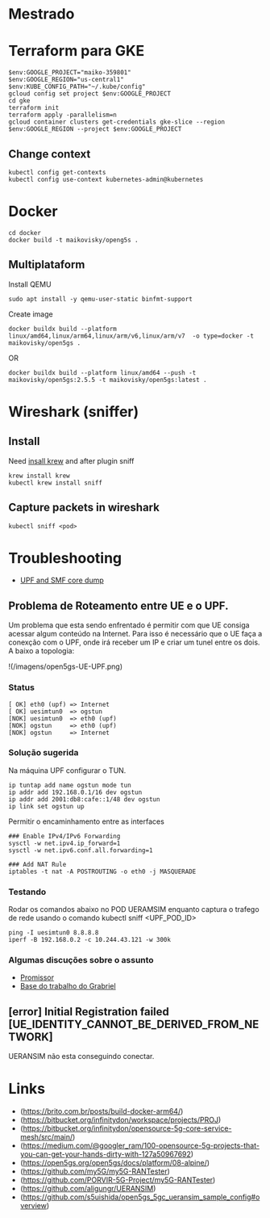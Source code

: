 # Mestrado

# Terraform para GKE

```
$env:GOOGLE_PROJECT="maiko-359801"
$env:GOOGLE_REGION="us-central1"
$env:KUBE_CONFIG_PATH="~/.kube/config" 
gcloud config set project $env:GOOGLE_PROJECT
cd gke
terraform init
terraform apply -parallelism=n
gcloud container clusters get-credentials gke-slice --region $env:GOOGLE_REGION --project $env:GOOGLE_PROJECT
```


## Change context

```
kubectl config get-contexts
kubectl config use-context kubernetes-admin@kubernetes  
```

# Docker

```
cd docker
docker build -t maikovisky/openg5s .

```

## Multiplataform

Install QEMU  

```
sudo apt install -y qemu-user-static binfmt-support
```

Create image

```
docker buildx build --platform linux/amd64,linux/arm64,linux/arm/v6,linux/arm/v7  -o type=docker -t maikovisky/open5gs .
```
 
 OR

```
docker buildx build --platform linux/amd64 --push -t maikovisky/open5gs:2.5.5 -t maikovisky/open5gs:latest .
```

# Wireshark (sniffer)

## Install

Need [insall krew](https://krew.sigs.k8s.io/docs/) and after plugin sniff 

```
krew install krew
kubectl krew install sniff
```


## Capture packets in wireshark

```
kubectl sniff <pod>
```


# Troubleshooting

- [UPF and SMF core dump](https://github.com/open5gs/open5gs/issues/1911)

## Problema de Roteamento entre UE e o UPF. 

Um problema que esta sendo enfrentado é permitir com que UE consiga acessar algum conteúdo na Internet. Para isso é necessário que o UE faça a conexção com o UPF, onde irá receber um IP e criar um tunel entre os dois. A baixo a topologia:

!(/imagens/open5gs-UE-UPF.png)


### Status
```
[ OK] eth0 (upf) => Internet
[ OK] uesimtun0  => ogstun
[NOK] uesimtun0  => eth0 (upf)
[NOK] ogstun     => eth0 (upf)
[NOK] ogstun     => Internet
```

### Solução sugerida

Na máquina UPF configurar o TUN.

```
ip tuntap add name ogstun mode tun
ip addr add 192.168.0.1/16 dev ogstun
ip addr add 2001:db8:cafe::1/48 dev ogstun
ip link set ogstun up
```

Permitir o encaminhamento entre as interfaces
```
### Enable IPv4/IPv6 Forwarding
sysctl -w net.ipv4.ip_forward=1
sysctl -w net.ipv6.conf.all.forwarding=1

### Add NAT Rule
iptables -t nat -A POSTROUTING -o eth0 -j MASQUERADE
```

### Testando

Rodar os comandos abaixo no POD UERAMSIM enquanto captura o trafego de rede usando o comando kubectl sniff <UPF_POD_ID>

```
ping -I uesimtun0 8.8.8.8
iperf -B 192.168.0.2 -c 10.244.43.121 -w 300k
```


### Algumas discuções sobre o assunto
- [Promissor](https://unix.stackexchange.com/questions/442760/cant-forward-traffic-from-eth-to-tun-tap)
- [Base do trabalho do Grabriel](https://github.com/my5G/my5G-RANTester/wiki/Tutorial-open5GS-v2.3.6)


## [error] Initial Registration failed [UE_IDENTITY_CANNOT_BE_DERIVED_FROM_NETWORK]

UERANSIM não esta conseguindo conectar. 

# Links
- (https://brito.com.br/posts/build-docker-arm64/)
- (https://bitbucket.org/infinitydon/workspace/projects/PROJ)
- (https://bitbucket.org/infinitydon/opensource-5g-core-service-mesh/src/main/)
- (https://medium.com/@googler_ram/100-opensource-5g-projects-that-you-can-get-your-hands-dirty-with-127a50967692)
- (https://open5gs.org/open5gs/docs/platform/08-alpine/)
- (https://github.com/my5G/my5G-RANTester)
- (https://github.com/PORVIR-5G-Project/my5G-RANTester)
- (https://github.com/aligungr/UERANSIM)
- (https://github.com/s5uishida/open5gs_5gc_ueransim_sample_config#overview)